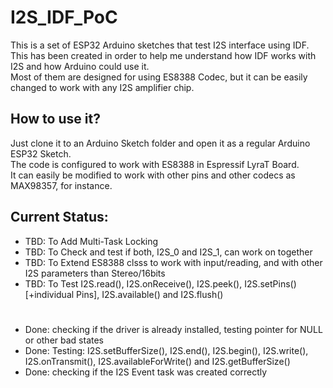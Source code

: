 # I2S_IDF_PoC

This is a set of ESP32 Arduino sketches that test I2S interface using IDF.\
This has been created in order to help me understand how IDF works with I2S and how Arduino could use it.\
Most of them are designed for using ES8388 Codec, but it can be easily changed to work with any I2S amplifier chip.

## How to use it?
Just clone it to an Arduino Sketch folder and open it as a regular Arduino ESP32 Sketch.\
The code is configured to work with ES8388 in Espressif LyraT Board.\
It can easily be modified to work with other pins and other codecs as MAX98357, for instance. 

## Current Status:

   - TBD: To Add Multi-Task Locking
   - TBD: To Check and test if both, I2S_0 and I2S_1, can work on together
   - TBD: To Extend ES8388 clsss to work with input/reading, and with other I2S parameters than Stereo/16bits
   - TBD: To Test I2S.read(), I2S.onReceive(), I2S.peek(), I2S.setPins() [+individual Pins], I2S.available() and I2S.flush()
#
   - Done: checking if the driver is already installed, testing pointer for NULL or other bad states
   - Done: Testing: I2S.setBufferSize(), I2S.end(), I2S.begin(), I2S.write(), I2S.onTransmit(), I2S.availableForWrite() and I2S.getBufferSize()
   - Done: checking if the I2S Event task was created correctly
